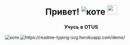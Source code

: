 <h1 align="center">Привет! <a href="https://otus.ru/lk/biography/personal/" target="_blank"></a>
  <img src="https://img.freepik.com/premium-photo/kitty_410516-15306.jpg" alt="коте">
<img src="https://github.com/blackcater/blackcater/raw/main/images/Hi.gif" height="32"/></h1>
<h3 align="center">Учусь в OTUS</h3>


<img src="https://img.freepik.com/premium-photo/kitty_410516-15306.jpg" alt="коте">


<img src="https://readme-typing-svg.herokuapp.com?font=Fira+Code&weight=500&size=31&duration=1000&pause=350&color=F70000&background=3FE4A6AE&width=440&lines=%D0%A5%D0%BE%D1%80%D0%BE%D1%88%D0%BE%2C+%D0%BA%D0%BE%D0%B3%D0%B4%D0%B0+%D1%87%D0%B5%D0%BB%D0%BE%D0%B2%D0%B5%D0%BA;%D0%B7%D0%B0%D0%B2%D0%BE%D0%B4%D0%B8%D1%82+%D0%B1%D0%B0%D0%B3%D0%B8.+%D0%9F%D0%BB%D0%BE%D1%85%D0%BE%2C;%D0%BA%D0%BE%D0%B3%D0%B4%D0%B0+%D0%B1%D0%B0%D0%B3%D0%B8;+%D0%B7%D0%B0%D0%B2%D0%BE%D0%B4%D1%8F%D1%82+%D1%87%D0%B5%D0%BB%D0%BE%D0%B2%D0%B5%D0%BA%D0%B0)" alt="https://readme-typing-svg.herokuapp.com/demo/">
